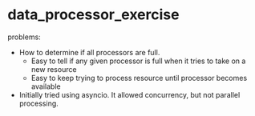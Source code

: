 # data_processor_exercise

problems:
  - How to determine if all processors are full.
    * Easy to tell if any given processor is full when it tries to take on a
      new resource
    * Easy to keep trying to process resource until processor becomes available
  - Initially tried using asyncio. It allowed concurrency, but not parallel
    processing.
